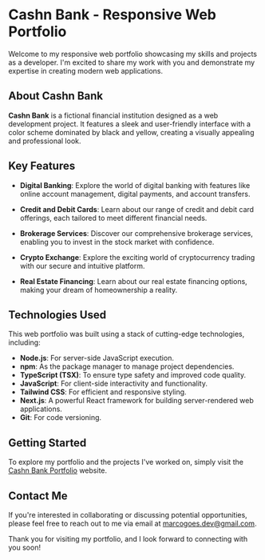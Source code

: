# Cashn Bank - Responsive Web Portfolio

Welcome to my responsive web portfolio showcasing my skills and projects as a developer. I'm excited to share my work with you and demonstrate my expertise in creating modern web applications.

## About Cashn Bank

**Cashn Bank** is a fictional financial institution designed as a web development project. It features a sleek and user-friendly interface with a color scheme dominated by black and yellow, creating a visually appealing and professional look.

## Key Features

- **Digital Banking**: Explore the world of digital banking with features like online account management, digital payments, and account transfers.

- **Credit and Debit Cards**: Learn about our range of credit and debit card offerings, each tailored to meet different financial needs.

- **Brokerage Services**: Discover our comprehensive brokerage services, enabling you to invest in the stock market with confidence.

- **Crypto Exchange**: Explore the exciting world of cryptocurrency trading with our secure and intuitive platform.

- **Real Estate Financing**: Learn about our real estate financing options, making your dream of homeownership a reality.

## Technologies Used

This web portfolio was built using a stack of cutting-edge technologies, including:

- **Node.js**: For server-side JavaScript execution.
- **npm**: As the package manager to manage project dependencies.
- **TypeScript (TSX)**: To ensure type safety and improved code quality.
- **JavaScript**: For client-side interactivity and functionality.
- **Tailwind CSS**: For efficient and responsive styling.
- **Next.js**: A powerful React framework for building server-rendered web applications.
- **Git**: For code versioning.

## Getting Started

To explore my portfolio and the projects I've worked on, simply visit the [Cashn Bank Portfolio](cashn.vercel.app) website.

## Contact Me

If you're interested in collaborating or discussing potential opportunities, please feel free to reach out to me via email at [marcogoes.dev@gmail.com](mailto:marcosgoes.dev@mgmail.com).

Thank you for visiting my portfolio, and I look forward to connecting with you soon!
